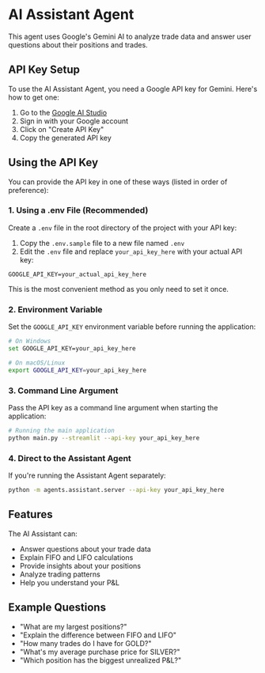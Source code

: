 # AI Assistant Agent

This agent uses Google's Gemini AI to analyze trade data and answer user questions about their positions and trades.

## API Key Setup

To use the AI Assistant Agent, you need a Google API key for Gemini. Here's how to get one:

1. Go to the [Google AI Studio](https://makersuite.google.com/app/apikey)
2. Sign in with your Google account
3. Click on "Create API Key"
4. Copy the generated API key

## Using the API Key

You can provide the API key in one of these ways (listed in order of preference):

### 1. Using a .env File (Recommended)

Create a `.env` file in the root directory of the project with your API key:

1. Copy the `.env.sample` file to a new file named `.env`
2. Edit the `.env` file and replace `your_api_key_here` with your actual API key:

```
GOOGLE_API_KEY=your_actual_api_key_here
```

This is the most convenient method as you only need to set it once.

### 2. Environment Variable

Set the `GOOGLE_API_KEY` environment variable before running the application:

```bash
# On Windows
set GOOGLE_API_KEY=your_api_key_here

# On macOS/Linux
export GOOGLE_API_KEY=your_api_key_here
```

### 3. Command Line Argument

Pass the API key as a command line argument when starting the application:

```bash
# Running the main application
python main.py --streamlit --api-key your_api_key_here
```

### 4. Direct to the Assistant Agent

If you're running the Assistant Agent separately:

```bash
python -m agents.assistant.server --api-key your_api_key_here
```

## Features

The AI Assistant can:

- Answer questions about your trade data
- Explain FIFO and LIFO calculations
- Provide insights about your positions
- Analyze trading patterns
- Help you understand your P&L

## Example Questions

- "What are my largest positions?"
- "Explain the difference between FIFO and LIFO"
- "How many trades do I have for GOLD?"
- "What's my average purchase price for SILVER?"
- "Which position has the biggest unrealized P&L?"
